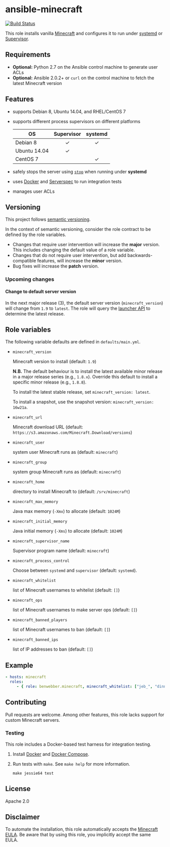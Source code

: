 # ansible-minecraft

[![Build Status](https://travis-ci.org/benwebber/ansible-minecraft.svg?branch=master)](https://travis-ci.org/benwebber/ansible-minecraft)

This role installs vanilla [Minecraft](https://minecraft.net/) and configures it to run under [systemd](https://wiki.freedesktop.org/www/Software/systemd/) or [Supervisor](http://supervisord.org/).

## Requirements

* **Optional:** Python 2.7 on the Ansible control machine to generate user ACLs
* **Optional:** Ansible 2.0.2+ or `curl` on the control machine to fetch the latest Minecraft version

## Features

* supports Debian 8, Ubuntu 14.04, and RHEL/CentOS 7
* supports different process supervisors on different platforms

    | OS           | Supervisor | systemd |
    |--------------|:----------:|:-------:|
    | Debian 8     | ✓          | ✓       |
    | Ubuntu 14.04 | ✓          |         |
    | CentOS 7     |            | ✓       |

* safely stops the server using [`stop`](http://minecraft.gamepedia.com/Commands#stop) when running under **systemd**
* uses [Docker](https://www.docker.com/) and [Serverspec](http://serverspec.org/) to run integration tests
* manages user ACLs

## Versioning

This project follows [semantic versioning](http://semver.org/).

In the context of semantic versioning, consider the role contract to be defined by the role variables.

* Changes that require user intervention will increase the **major** version. This includes changing the default value of a role variable.
* Changes that do not require user intervention, but add backwards-compatible features, will increase the **minor** version.
* Bug fixes will increase the **patch** version.

### Upcoming changes

#### Change to default server version

In the next major release (3), the default server version (`minecraft_version`) will change from `1.9` to `latest`. The role will query the [launcher API](https://launchermeta.mojang.com/mc/game/version_manifest.json) to determine the latest release.

## Role variables

The following variable defaults are defined in `defaults/main.yml`.

* `minecraft_version`

    Minecraft version to install (default: `1.9`)

    **N.B.** The default behaviour is to install the latest available minor release in a major release series (e.g., `1.8.x`). Override this default to install a specific minor release (e.g., `1.8.8`).

    To install the latest stable release, set `minecraft_version: latest`.

    To install a snapshot, use the snapshot version: `minecraft_version: 16w21a`.

* `minecraft_url`

    Minecraft download URL (default: `https://s3.amazonaws.com/Minecraft.Download/versions`)

* `minecraft_user`

    system user Minecraft runs as (default: `minecraft`)

* `minecraft_group`

    system group Minecraft runs as (default: `minecraft`)

* `minecraft_home`

    directory to install Minecraft to (default: `/srv/minecraft`)

* `minecraft_max_memory`

    Java max memory (`-Xmx`) to allocate (default: `1024M`)

* `minecraft_initial_memory`

    Java initial memory (`-Xms`) to allocate (default: `1024M`)

* `minecraft_supervisor_name`

    Supervisor program name (default: `minecraft`)

* `minecraft_process_control`

    Choose between `systemd` and `supervisor` (default: `systemd`).

* `minecraft_whitelist`

    list of Minecraft usernames to whitelist (default: `[]`)

* `minecraft_ops`

    list of Minecraft usernames to make server ops (default: `[]`)

* `minecraft_banned_players`

    list of Minecraft usernames to ban (default: `[]`)

* `minecraft_banned_ips`

    list of IP addresses to ban (default: `[]`)

## Example

```yaml
- hosts: minecraft
  roles:
     - { role: benwebber.minecraft, minecraft_whitelist: ["jeb_", "dinnerbone"]}
```

## Contributing

Pull requests are welcome. Among other features, this role lacks support for custom Minecraft servers.

### Testing

This role includes a Docker-based test harness for integration testing.

1. Install [Docker](https://docs.docker.com/engine/installation/) and [Docker Compose](https://docs.docker.com/compose/).

2. Run tests with `make`. See `make help` for more information.

    ```
    make jessie64 test
    ```

## License

Apache 2.0

## Disclaimer

To automate the installation, this role automatically accepts the [Minecraft EULA](https://account.mojang.com/documents/minecraft_eula). Be aware that by using this role, you implicitly accept the same EULA.
